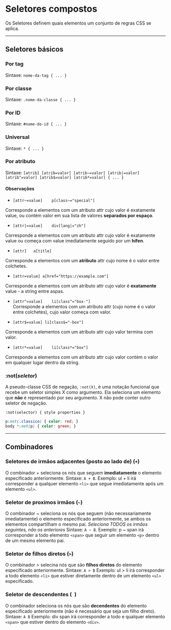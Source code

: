 # Seletores compostos

Os Seletores definem quais elementos um conjunto de regras CSS se aplica.

---

## Seletores básicos

### Por tag

Sintaxe: `nome-da-tag { ... }`

### Por classe

Sintaxe: `.nome-da-classe { ... }`

### Por ID

Sintaxe: `#nome-do-id { ... }`

### Universal

Sintaxe: `* { ... }`

### Por atributo
Sintaxe: 
`[atrib] [atrib=valor] [atrib~=valor] [atrib|=valor] [atrib^=valor] [atrib$=valor] [atrib*=valor] { ... }`

#### Observações

- `[attr~=value]	p[class~="special"]`	

Corresponde a elementos com um atributo attr cujo valor é exatamente value, 
ou contém valor em sua lista de valores **separados por espaço**.

- `[attr|=value]	div[lang|="zh"]`

Corresponde a elementos com um atributo attr cujo valor é exatamente value ou 
começa com value imediatamente seguido por um **hífen**.

- `[attr]	a[title]`	

Corresponde a elementos com um **atributo** attr cujo nome é o valor entre colchetes.

- `[attr=value]	a[href="https://example.com"]`

Corresponde a elementos com um atributo attr cujo valor é **exatamente** 
value - a string entre aspas.

- `[attr^=value]	li[class^="box-"]`	
Corresponde a elementos com um atributo attr (cujo nome é o valor entre colchetes), 
cujo valor começa com valor.

- `[attr$=value] li[class$="-box"]`

Corresponde a elementos com um atributo attr cujo valor termina com valor.

- `[attr*=value]	li[class*="box"]`

Corresponde a elementos com um atributo attr cujo valor contém o valor 
em qualquer lugar dentro da string.

### :not(*seletor*)

A pseudo-classe CSS de negação, `:not(X)`, é uma notação funcional que recebe 
um seletor simples X como argumento. Ela seleciona um elemento que **não** é 
representado por seu argumento. X não pode conter outro seletor de negação.

`:not(selector) { style properties }`

```css
p:not(.classico) { color: red; }
body *:not(p) { color: green; }
```

---

## Combinadores

### Seletores de irmãos adjacentes (posto ao lado de) (`+`)

O combinador + seleciona os nós que seguem **imediatamente** o elemento especificado anteriormente.
Sintaxe: `A + B`.
Exemplo: ul + li irá corresponder a qualquer elemento `<li>` que segue imediatamente após um elemento `<ul>`.

### Seletor de proxímos irmãos (`~`)

O combinador ~ seleciona os nós que seguem (não necessariamente imediatamente) o elemento 
especificado anteriormente, se ambos os elementos compartilham o mesmo pai.
*Seleciona TODOS os irmãos seguintes, não os anteriores*
Sintaxe: `A ~ B`.
Exemplo: p ~ span irá corresponder a todo elemento `<span>` que seguir um elemento `<p>` 
dentro de um mesmo elemento pai.

### Seletor de filhos diretos (`>`)

O combinador > selecina nós que são **filhos diretos** do elemento especificado anteriormente.
Sintaxe: `A > B`
Exemplo: ul > li irá corresponder a todo elemento `<li>` que estiver diretamente dentro 
de um elemento `<ul>` especificado.

### Seletor de descendentes (` `)

O combinador seleciona os nós que são **decendentes** do elemento especificado anteriormente 
(não é necessário que seja um filho direto).
Sintaxe: `A B`
Exemplo: div span irá corresponder a todo e qualquer elemento `<span>` que estiver 
dentro do elemento `<div>`.
